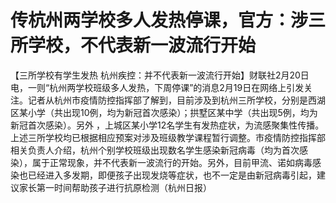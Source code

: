 # 传杭州两学校多人发热停课，官方：涉三所学校，不代表新一波流行开始

【三所学校有学生发热
杭州疾控：并不代表新一波流行开始】财联社2月20日电，一则“杭州两学校班级多人发热，下周停课”的消息2月19日在网络上引发关注。记者从杭州市疫情防控指挥部了解到，目前涉及到杭州三所学校，分别是西湖区某小学（共出现10例，均为新冠首次感染）；拱墅区某中学（共出现5例，均为新冠首次感染）。另外
，上城区某小学12名学生有发热症状，为流感聚集性传播。上述三所学校均已根据相应预案对涉及班级教学课程暂行调整。市疫情防控指挥部相关负责人介绍，杭州个别学校班级出现数名学生感染新冠病毒（均为首次感染），属于正常现象，并不代表新一波流行的开始。另外，目前甲流、诺如病毒感染也已经进入多发期，即便孩子出现发烧等症状，也不一定是由新冠病毒引起，建议家长第一时间帮助孩子进行抗原检测（杭州日报）

